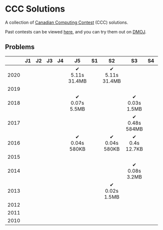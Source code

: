 # CCC Solutions

A collection of [Canadian Computing Contest](https://cemc.uwaterloo.ca/contests/computing.html) (CCC) solutions.

Past contests can be viewed [here](https://cemc.uwaterloo.ca/contests/past_contests.html), and you can try them out on [DMOJ](https://dmoj.ca/problems/?category=4).

## Problems

|      | J1 | J2 | J3 | J4 | J5                   | S1 | S2                   | S3                  | S4   | S5   |
|------|:--:|:--:|:--:|:--:|:--------------------:|:--:|:--------------------:|:-------------------:|:----:|:----:|
| 2020 |    |    |    |    |✔<br/>5.11s<br/>31.4MB|    |✔<br/>5.11s<br/>31.4MB|                   |      |    |
| 2019 |    |    |    |    |                      |    |                      |                     |      |    |
| 2018 |    |    |    |    |✔<br/>0.07s<br/>5.5MB|     |                       |✔<br/>0.03s<br/>1.5MB|      |    |
| 2017 |    |    |    |    |                      |    |                      |✔<br/>0.48s<br/>584MB|     |    |
| 2016 |    |    |    |    |✔<br/>0.04s<br/>580KB|     |✔<br/>0.04s<br/>580KB|✔<br/>0.4s<br/>12.7KB|     |    |
| 2015 |    |    |    |    |                      |    |                      |                     |      |    |
| 2014 |    |    |    |    |                      |    |                      |✔<br/>0.08s<br/>3.2MB|     |    |
| 2013 |    |    |    |    |                      |    |✔<br/>0.02s<br/>1.5MB|                      |     |    |
| 2012 |    |    |    |    |                      |    |                      |                     |      |    |
| 2011 |    |    |    |    |                      |    |                      |                     |      |    |
| 2010 |    |    |    |    |                      |    |                      |                     |      |    |